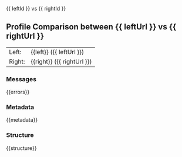 {{ leftId }} vs {{ rightId }}

## Profile Comparison between {{ leftUrl }} vs {{ rightUrl }}

|  |  |
| --- | --- |
| Left: | {{left}} ({{ leftUrl }}) |
| Right: | {{right}} ({{ rightUrl }}) |

### Messages

{{errors}}

### Metadata

{{metadata}}

### Structure

{{structure}}